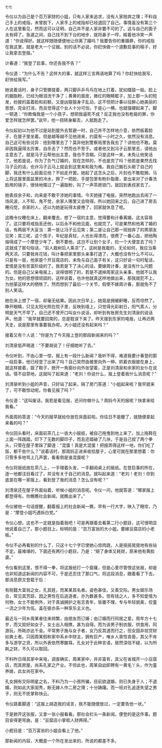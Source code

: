     七七 

   令仪以为自己是个百万家财的小姐，只有人家来追求，没有人家抛弃之理；不料自己手上的戒指，未曾脱下，人家手上的戒指却已经退回了自己。事情虽没有第三个人在这里看见，然而这可以证明，自己并不是人家非要不可的了。这与自己的面子太有碍了。急遽之间，自己找不到下台的地步，就将鼻子一哼，睃着他冷笑一声道：“你说得好。就这样随随便便地让你离了婚吗？我要告你的重婚罪，你的戒指在我这里，就是老大一个证据。别的话不必说，你赶快做一个道歉启事的稿子，好让我拿去登报。”

   计春道：“我登了启事，你还告我不告？”

   令仪道：“为什么不告？这样大的事，就这样三言两语地算了吗？你赶快给我写，赶快给我写。”

   她说着话时，身子只管挪搓着，两只脚乒乒乓乓在地上打着，犹如擂鼓一般。脸上的胭脂粉，已经为眼泪洗干净了；黄黄的面皮，微红的眼睛眶子，加上那一头的短发，纷披的盖着脸和前额，又是凶狠狠身子乱动，这不但把计春以往醉心她美丽的思想，完全打消，而且觉得这个女人十分可怕，于是心一横，也就强硬起来了。脚一顿道：“你欺侮我是一个小孩子，想把我逼死不成？反正我也没有枪毙的罪，你爱怎样就怎样罢。”说毕，他一扭转身躯去，人就跑走了。

   令仪起初以为他不过是站到屋外去暂避一时，自己并不怎样地介意，依然板着脸子，在屋子里坐着。但是越等越不见他进来，约莫有一小时之久，依然没有消息。自己这可有些诧异：他到哪里去了？莫非他到警察局里告我去了？谅他也不敢。莫非因我逼得太厉害，自杀去了？然而也不至于。或者他又到冯子云那里去，请他出主意去了。就是冯子云帮他出主意，我也不含糊。只是这样一来，未免让他笑话了。他若是说，你为了负气订婚的，现在怎样的，不也是完了吗？他若是果然去找冯子云的话，也许冯子云马上就会到这里来和我为难。我自己搬石头砸了自己的脚，我还有什么脸面见他？不如走开罢。她起了这念头之后，片刻也不敢耽搁，马上将这屋里面盆里的冷水，擦了一把脸，手提包里有粉扑脂膏，拿出来对了计春洗脸用的镜子，很快地搽过了一遍脂粉，叫了一声茶房锁门，就回到表叔家去了。

   她表叔余子和，向来是不敢干涉她的事情。今天她接了电报，突然地跑出去闹了一场风波，人不知，鬼不觉，余家人哪里又会晓得。所以她回来之后，自己进了房去睡闷觉，余家的人，还以为她是玩得太疲倦了，回家就休息了呢。

   这晚令仪睡在床上，翻来覆去，想了一宿的主意，觉得要和计春离婚，这太容易了。这只要将戒指丢还他，以后永不和他见面，也就完了。可是果然和他离了婚的话，有两层不大妥当：第一是让冯子云见笑；第二是让自己那一班抛弃了的男朋友见笑；其三呢，这个孩子，年纪是真轻，人也长得漂亮，很费了一番心血，把他陶熔得成了一个摩登少年了，倒不要他，这岂不让别个女子，捡一个大便宜去了吗？这就成了那句俗话，“前人栽树后人乘凉”了。这树是我栽的，无论如何，我应当乘两天凉。只要我肯花钱，叫计春把家里那头亲事打退了，大概也没有什么不可以。只是有一层，他家是个开豆腐店的，未免与自己面子有关，这只好说一句时髦话，爱情是没有贫富阶级的了。我若是下了决心的话，要嫁周计春，是没有什么问题的。但是自己父亲电报上，说得很明了的，若是不退掉周家这头亲事，他就不认我为女。他的思想很顽固的，这样说着，也许他就真这样地做出来，那我就犯不上，为他蒙这样大的牺牲了。然而想到了最后一个关节，假使不嫁周计春，那就免不了别人笑话。

   她在床上想了一宿，却毫无结果。因此次日早上，她竟是拥被鼾睡，反而坦然了。睁开眼睛，只见太阳光照在院子里，反映到墙上，只觉得光彩射日，阳气蒸人，分明是天气不早了。自己还不曾开口叫女仆说话，却听到有账房先生刘清泉的说话声。他道：“我早就要回南的，总是耽误下来了。昨天接到东家的电报，让再迟两天走，说是那里有事要我办呢。大小姐还没有起来吗？”

   接着又有个人说：“你是为了今天报上登的那段新闻来的吗？”

   刘清泉低声喝道：“不要胡说了！仔细她听了去。”

   令仪听到，不由心里一惊，报上有一段什么新闻？我听不得，难道我要计春登的那一段启事，他已经登了出来了吗？自己突然由被里向外一伸，抓着衣服披在身上，就这样披着，趿了鞋子，掀开一角窗纱向外张望着，正是刘清泉和余家的女仆在说话。情不自禁地，这就叫了起来道：“老刘！你说什么，报上登着我什么消息呢？”

   刘清泉听到小姐的声音，只好站了起来，隔了房门答道：“小姐起来啦？我早就来了，可不敢惊动呢。你看见报了吗？”

   令仪道：“这叫废话，我若是看见报，还问你做什么？周妈今天的报呢？快拿来给我看。”

   外面周妈答道：“今天的报早就给你放在床面前啦。你往日不是醒了，就随便拿起来看的吗？”

   令仪回头看时，床面前茶几上一沓大小报纸，被自己拖曳到地上来了。加上拖鞋在上面一阵践踏，印下了无数的脚印子，而且还踏破了几块，于是自己捏了两个拳头，只管在屋子里跺了脚道：“混蛋！真是大混蛋！把报弄得这样一地，你们吃了饭，都干些什么？”说着话时，那周妈正进来收拾屋子，心里可就在那里想着：你只管多多地骂上几声罢，看看倒是谁混蛋呢？

   令仪将报纸放在茶几上，一手理着头发，一手翻阅桌上的报纸。在登启事的所在，逐一地都注目看过了，并没有关于自己的消息。就叫起来道：“老刘！老刘！你到底是在哪一家报上，看到登了我的消息？怎么没有呢？”

   刘清泉还在屋子外面站着，听候小姐的消息呢。令仪一问，他就答道：“哪家报上都登得有。你瞧瞧社会新闻，就瞧出来了。”

   令仪被他一句话提醒，翻着报上的社会新闻一瞧，早有一行大字，映入了眼帘，乃是：“摩登小姐巧遇拆白党。”

   令仪心想，这也不一定就是指着我吧！可是再跟着去看第二行小题目，这可很明显地说着自己了。那小题目上，标明的是：“百万富翁的大小姐，要嫁豆腐店的小老板。”

   令仪不必再看别的什么了，只这十七个字已使她心惊肉跳，人是摇摇晃晃地有些站不定。最难堪的，下面还有两行小题目，乃是：“赔了身体又耗财，原来他有黄脸婆。”

   令仪看到这里，恨不得一拳，将这报纸打一个窟窿，但是心里尽管恨这张报，却是也非知道这新闻的内容不可，于是还忍住了那口气，将这段消息，跟着看了下去，那消息原文登载于后：

   有皖籍大富翁之女，孔其姓，而某某其名者。姿色甚佳，又善交际。男女娱乐场合，常见其芳踪，因之男性在后追逐者，亦为数甚多。但有钱之人，多不知爱情为何物，女士不能例外，对于真诚拥护之有志青年，皆置不理，专与年轻貌美，佼童一流之少年为伍。盖在彼亦系一种享乐主义也。

   最近与一同乡周某者往来频繁，由朋友而订婚；由订婚而行同居之爱。周年方十七岁，而又姣好如女子，女士出入相携，甚为自得。而为该男子制衣服，供食用，同游玩，所耗亦达千金。平常男子施与女子者，女乃反其道而行之，但女固非视贷财如粪土者。只因周某假称家中系乡中财主，拥有巨产，唯乡人禀性吝啬，其父不肯多与游学之资，所以外表依然寒酸耳。孔女对于此种言语，居然深信不疑，以为所耗之财，不久可以取回。

   不料昨日得其家中来电，调查确实，周某家中，并非富有，其父在省城开一小豆腐店，而其房屋，尚系孔家之产业。不但此也，周某自幼即聘有一黄毛丫头，作为童养媳，此女尚在家中。

   孔女拥有交际明星之名，不料乃为一小孩所骗，目前欲退婚，则已失身于人；不退婚，则如此大家闺秀，断无嫁人作二房之理；十分踌躇。而一班对孔追逐失望之男子，则无不抚掌称快云。

   令仪跳着脚道：“这报上胡造我的谣言，我不能随便放过，一定要告他一状。”

   于是掀开这张报，又拿一张小报看看。那社会栏头一条新闻，便登的是这件事。题目安得更弯曲，是：“豆腐店小掌柜人财两得。”

   小题目是：“百万富翁的小姐会看上了他。”

   那新闻的内容，大概是一个所在发出来的，所说的都差不多。

